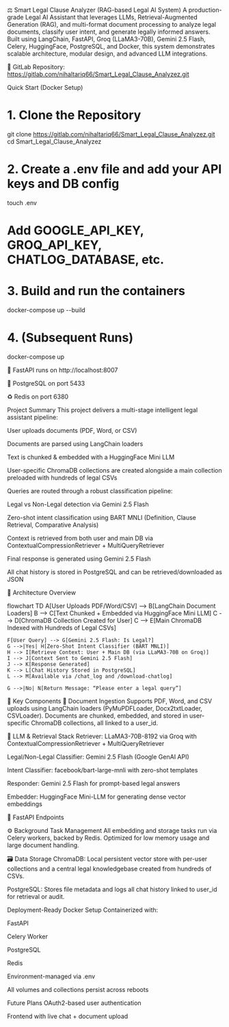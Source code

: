 ⚖️ Smart Legal Clause Analyzer (RAG-based Legal AI System)
A production-grade Legal AI Assistant that leverages LLMs, Retrieval-Augmented Generation (RAG), and multi-format document processing to analyze legal documents, classify user intent, and generate legally informed answers.
Built using LangChain, FastAPI, Groq (LLaMA3-70B), Gemini 2.5 Flash, Celery, HuggingFace, PostgreSQL, and Docker, this system demonstrates scalable architecture, modular design, and advanced LLM integrations.

🔗 GitLab Repository: https://gitlab.com/nihaltariq66/Smart_Legal_Clause_Analyzez.git


Quick Start (Docker Setup)

# 1. Clone the Repository
git clone https://gitlab.com/nihaltariq66/Smart_Legal_Clause_Analyzez.git
cd Smart_Legal_Clause_Analyzez

# 2. Create a .env file and add your API keys and DB config
touch .env
# Add GOOGLE_API_KEY, GROQ_API_KEY, CHATLOG_DATABASE, etc.

# 3. Build and run the containers
docker-compose up --build

# 4. (Subsequent Runs)
docker-compose up

🧠 FastAPI runs on http://localhost:8007

🐘 PostgreSQL on port 5433

♻️ Redis on port 6380

 Project Summary
This project delivers a multi-stage intelligent legal assistant pipeline:

User uploads documents (PDF, Word, or CSV)

Documents are parsed using LangChain loaders

Text is chunked & embedded with a HuggingFace Mini LLM

User-specific ChromaDB collections are created alongside a main collection preloaded with hundreds of legal CSVs

Queries are routed through a robust classification pipeline:

Legal vs Non-Legal detection via Gemini 2.5 Flash

Zero-shot intent classification using BART MNLI (Definition, Clause Retrieval, Comparative Analysis)

Context is retrieved from both user and main DB via ContextualCompressionRetriever + MultiQueryRetriever

Final response is generated using Gemini 2.5 Flash

All chat history is stored in PostgreSQL and can be retrieved/downloaded as JSON

🧠 Architecture Overview

flowchart TD
    A[User Uploads PDF/Word/CSV] --> B[LangChain Document Loaders]
    B --> C[Text Chunked + Embedded via HuggingFace Mini LLM]
    C --> D[ChromaDB Collection Created for User]
    C --> E[Main ChromaDB Indexed with Hundreds of Legal CSVs]

    F[User Query] --> G[Gemini 2.5 Flash: Is Legal?]
    G -->|Yes| H[Zero-Shot Intent Classifier (BART MNLI)]
    H --> I[Retrieve Context: User + Main DB (via LLaMA3-70B on Groq)]
    I --> J[Context Sent to Gemini 2.5 Flash]
    J --> K[Response Generated]
    K --> L[Chat History Stored in PostgreSQL]
    L --> M[Available via /chat_log and /download-chatlog]

    G -->|No| N[Return Message: “Please enter a legal query”]

🔬 Key Components
📄 Document Ingestion
Supports PDF, Word, and CSV uploads using LangChain loaders (PyMuPDFLoader, Docx2txtLoader, CSVLoader).
Documents are chunked, embedded, and stored in user-specific ChromaDB collections, all linked to a user_id.

🧠 LLM & Retrieval Stack
Retriever: LLaMA3-70B-8192 via Groq with ContextualCompressionRetriever + MultiQueryRetriever

Legal/Non-Legal Classifier: Gemini 2.5 Flash (Google GenAI API)

Intent Classifier: facebook/bart-large-mnli with zero-shot templates

Responder: Gemini 2.5 Flash for prompt-based legal answers

Embedder: HuggingFace Mini-LLM for generating dense vector embeddings

🧩 FastAPI Endpoints

⚙️ Background Task Management
All embedding and storage tasks run via Celery workers, backed by Redis.
Optimized for low memory usage and large document handling.

🗃️ Data Storage
ChromaDB: Local persistent vector store with per-user collections and a central legal knowledgebase created from hundreds of CSVs.

PostgreSQL: Stores file metadata and logs all chat history linked to user_id for retrieval or audit.

Deployment-Ready Docker Setup
Containerized with:

FastAPI

Celery Worker

PostgreSQL

Redis

Environment-managed via .env

All volumes and collections persist across reboots

 Future Plans
 OAuth2-based user authentication

 Frontend with live chat + document upload
